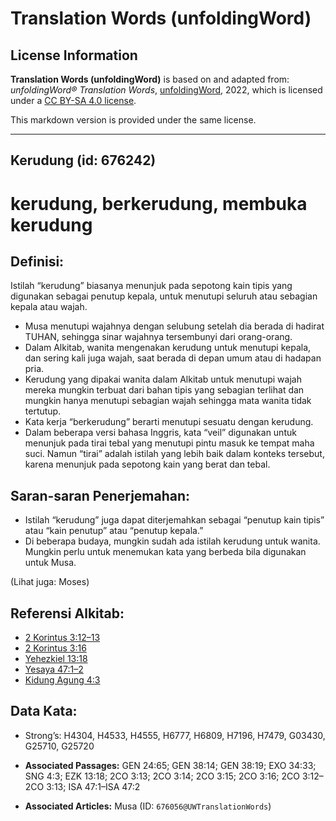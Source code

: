 # Translation Words (unfoldingWord)

## License Information

**Translation Words (unfoldingWord)** is based on and adapted from: _unfoldingWord® Translation Words_, [unfoldingWord](https://unfoldingword.org/utw), 2022, which is licensed under a [CC BY-SA 4.0 license](https://creativecommons.org/licenses/by-sa/4.0/legalcode.en).

This markdown version is provided under the same license.



--------------------------------

## Kerudung (id: 676242)

kerudung, berkerudung, membuka kerudung
=======================================

Definisi:
---------

Istilah “kerudung” biasanya menunjuk pada sepotong kain tipis yang digunakan sebagai penutup kepala, untuk menutupi seluruh atau sebagian kepala atau wajah.

* Musa menutupi wajahnya dengan selubung setelah dia berada di hadirat TUHAN, sehingga sinar wajahnya tersembunyi dari orang\-orang.
* Dalam Alkitab, wanita mengenakan kerudung untuk menutupi kepala, dan sering kali juga wajah, saat berada di depan umum atau di hadapan pria.
* Kerudung yang dipakai wanita dalam Alkitab untuk menutupi wajah mereka mungkin terbuat dari bahan tipis yang sebagian terlihat dan mungkin hanya menutupi sebagian wajah sehingga mata wanita tidak tertutup.
* Kata kerja “berkerudung” berarti menutupi sesuatu dengan kerudung.
* Dalam beberapa versi bahasa Inggris, kata “veil” digunakan untuk menunjuk pada tirai tebal yang menutupi pintu masuk ke tempat maha suci. Namun “tirai” adalah istilah yang lebih baik dalam konteks tersebut, karena menunjuk pada sepotong kain yang berat dan tebal.

Saran\-saran Penerjemahan:
--------------------------

* Istilah “kerudung” juga dapat diterjemahkan sebagai “penutup kain tipis” atau “kain penutup” atau “penutup kepala.”
* Di beberapa budaya, mungkin sudah ada istilah kerudung untuk wanita. Mungkin perlu untuk menemukan kata yang berbeda bila digunakan untuk Musa.

(Lihat juga: Moses)

Referensi Alkitab:
------------------

* [2 Korintus 3:12–13](https://ref.ly/2Cor0:0)
* [2 Korintus 3:16](https://ref.ly/2Cor0:0)
* [Yehezkiel 13:18](https://ref.ly/Ezek13:18)
* [Yesaya 47:1–2](https://ref.ly/Isa47:1-Isa47:2)
* [Kidung Agung 4:3](https://ref.ly/Song0:0)

Data Kata:
----------

* Strong’s: H4304, H4533, H4555, H6777, H6809, H7196, H7479, G03430, G25710, G25720

* **Associated Passages:** GEN 24:65; GEN 38:14; GEN 38:19; EXO 34:33; SNG 4:3; EZK 13:18; 2CO 3:13; 2CO 3:14; 2CO 3:15; 2CO 3:16; 2CO 3:12–2CO 3:13; ISA 47:1–ISA 47:2
* **Associated Articles:** Musa (ID: `676056@UWTranslationWords`)

